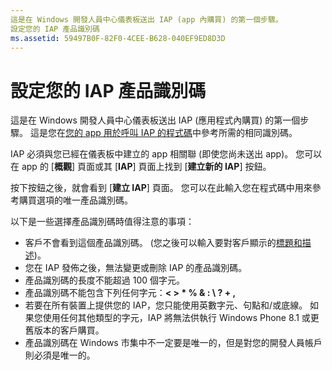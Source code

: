 ```yaml
---
這是在 Windows 開發人員中心儀表板送出 IAP (app 內購買) 的第一個步驟。
設定您的 IAP 產品識別碼
ms.assetid: 59497B0F-82F0-4CEE-B628-040EF9ED8D3D
---
```


# 設定您的 IAP 產品識別碼


這是在 Windows 開發人員中心儀表板送出 IAP (應用程式內購買) 的第一個步驟。 這是您在[您的 app 用於呼叫 IAP 的程式碼](https://msdn.microsoft.com/library/windows/apps/mt219684)中參考所需的相同識別碼。

IAP 必須與您已經在儀表板中建立的 app 相關聯 (即使您尚未送出 app)。 您可以在 app 的 [**概觀**] 頁面或其 [**IAP**] 頁面上找到 [**建立新的 IAP**] 按鈕。

按下按鈕之後，就會看到 [**建立 IAP**] 頁面。 您可以在此輸入您在程式碼中用來參考購買選項的唯一產品識別碼。

以下是一些選擇產品識別碼時值得注意的事項：

-   客戶不會看到這個產品識別碼。 (您之後可以輸入要對客戶顯示的[標題和描述](create-iap-descriptions.md))。
-   您在 IAP 發佈之後，無法變更或刪除 IAP 的產品識別碼。
-   產品識別碼的長度不能超過 100 個字元。
-   產品識別碼不能包含下列任何字元：**&lt; &gt; \* % & : \\ ? + ,**
-   若要在所有裝置上提供您的 IAP，您只能使用英數字元、句點和/或底線。 如果您使用任何其他類型的字元，IAP 將無法供執行 Windows Phone 8.1 或更舊版本的客戶購買。
-   產品識別碼在 Windows 市集中不一定要是唯一的，但是對您的開發人員帳戶則必須是唯一的。

 

 






<!--HONumber=Mar16_HO1-->


